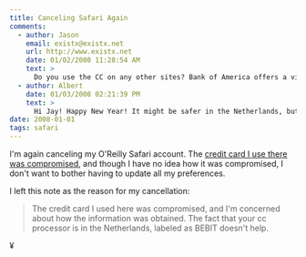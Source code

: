 ```yaml
---
title: Canceling Safari Again
comments:
  - author: Jason
    email: existx@existx.net
    url: http://www.existx.net
    date: 01/02/2008 11:28:54 AM
    text: >
      Do you use the CC on any other sites? Bank of America offers a virtual credit card service that seems to be very good. I'd almost like to get a new card issued and only use the virtual numbers.<br/><br/>I'd almost prefer my credit card processor was in the Netherlands than NYC, USA. :)
  - author: Albert
    date: 01/03/2008 02:21:39 PM
    text: >
      Hi Jay! Happy New Year! It might be safer in the Netherlands, but I've had a few credit card companies flag foreign and overseas transactions as fraudulent, just because the transaction wasn't done in the US. Go figure.
date: 2008-01-01
tags: safari
---
```

I'm again canceling my O'Reilly Safari account. The <a href="http://www.informedbanking.com/blog/2008/01/01/my-american-express-simplycash-card-compromised.html">credit card I use there was compromised</a>, and though I have no idea how it was compromised, I don't want to bother having to update all my preferences.

I left this note as the reason for my cancellation:

<blockquote>The credit card I used here was compromised, and I'm concerned about how the information was obtained. The fact that your cc processor is in the Netherlands, labeled as BEBIT doesn't help. </blockquote>

¥

